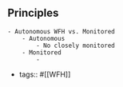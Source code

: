 ## Principles
	- Autonomous WFH vs. Monitored
		- Autonomous
			- No closely monitored
		- Monitored
			-
- tags:: #[[WFH]]